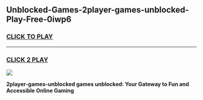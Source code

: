 
## Unblocked-Games-2player-games-unblocked-Play-Free-0iwp6
<h3>
<a href="https://premium76.site?title=2player-games-unblocked&ref=20M">CLICK TO PLAY</a></h3>
<hr>

<h3>
<a href="https://premium76.site?title=2player-games-unblocked&ref=20M">CLICK 2 PLAY</a>
  
</h3>

<a href="https://premium76.site?title=2player-games-unblocked&ref=19M"><img src="https://clearcache.store/games.png"></a>


**2player-games-unblocked games unblocked: Your Gateway to Fun and Accessible Online Gaming**
